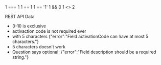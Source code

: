 1 === 1
1 == 1
1 == '1'
1 && 0
1 <> 2

REST API Data

- 3-10 is exclusive
- activaction code is not required ever
- with 5 characters {"error":"Field activationCode can have at most 5 characters."}
- 5 characters doesn't work
- Question says optional: {"error":"Field description should be a required string."}
